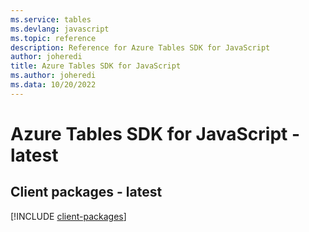 ```yaml
---
ms.service: tables
ms.devlang: javascript
ms.topic: reference
description: Reference for Azure Tables SDK for JavaScript
author: joheredi
title: Azure Tables SDK for JavaScript
ms.author: joheredi
ms.data: 10/20/2022
---
```

# Azure Tables SDK for JavaScript - latest

## Client packages - latest
[!INCLUDE [client-packages](tables-client-index.md)]